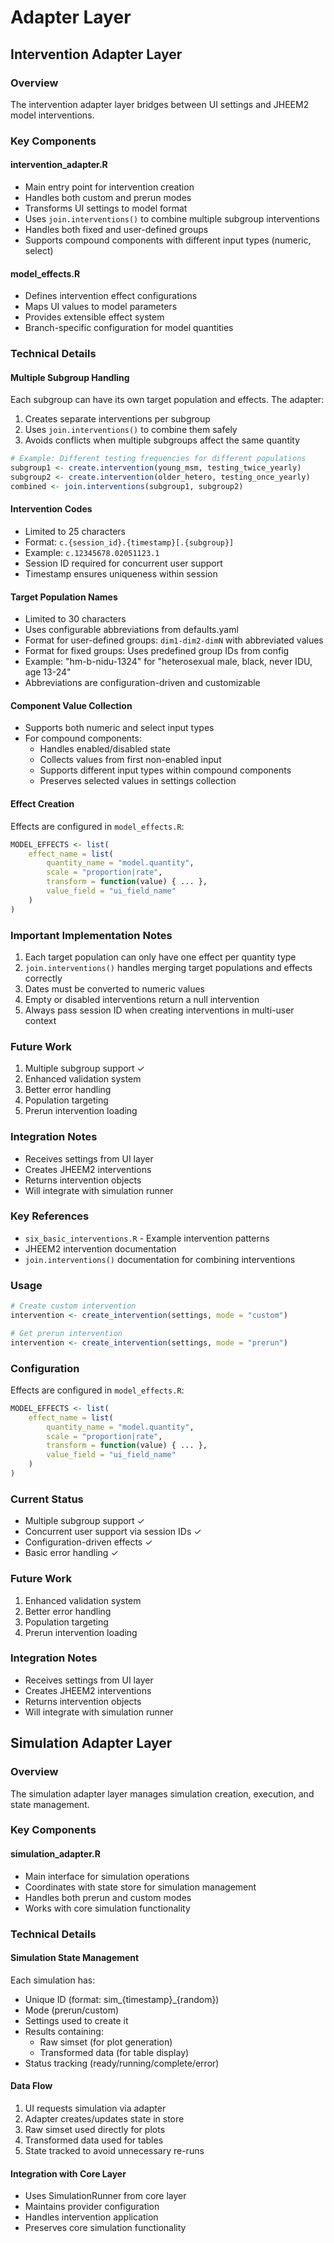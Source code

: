 # Adapter Layer

## Intervention Adapter Layer

### Overview
The intervention adapter layer bridges between UI settings and JHEEM2 model interventions.

### Key Components

#### intervention_adapter.R
- Main entry point for intervention creation
- Handles both custom and prerun modes
- Transforms UI settings to model format
- Uses `join.interventions()` to combine multiple subgroup interventions
- Handles both fixed and user-defined groups
- Supports compound components with different input types (numeric, select)

#### model_effects.R
- Defines intervention effect configurations
- Maps UI values to model parameters
- Provides extensible effect system
- Branch-specific configuration for model quantities

### Technical Details

#### Multiple Subgroup Handling
Each subgroup can have its own target population and effects. The adapter:
1. Creates separate interventions per subgroup
2. Uses `join.interventions()` to combine them safely
3. Avoids conflicts when multiple subgroups affect the same quantity

```r
# Example: Different testing frequencies for different populations
subgroup1 <- create.intervention(young_msm, testing_twice_yearly)
subgroup2 <- create.intervention(older_hetero, testing_once_yearly)
combined <- join.interventions(subgroup1, subgroup2)
```

#### Intervention Codes
- Limited to 25 characters
- Format: `c.{session_id}.{timestamp}[.{subgroup}]`
- Example: `c.12345678.02051123.1`
- Session ID required for concurrent user support
- Timestamp ensures uniqueness within session

#### Target Population Names
- Limited to 30 characters
- Uses configurable abbreviations from defaults.yaml
- Format for user-defined groups: `dim1-dim2-dimN` with abbreviated values
- Format for fixed groups: Uses predefined group IDs from config
- Example: "hm-b-nidu-1324" for "heterosexual male, black, never IDU, age 13-24"
- Abbreviations are configuration-driven and customizable

#### Component Value Collection
- Supports both numeric and select input types
- For compound components:
  - Handles enabled/disabled state
  - Collects values from first non-enabled input
  - Supports different input types within compound components
  - Preserves selected values in settings collection

#### Effect Creation
Effects are configured in `model_effects.R`:
```r
MODEL_EFFECTS <- list(
    effect_name = list(
        quantity_name = "model.quantity",
        scale = "proportion|rate",
        transform = function(value) { ... },
        value_field = "ui_field_name"
    )
)
```

### Important Implementation Notes
1. Each target population can only have one effect per quantity type
2. `join.interventions()` handles merging target populations and effects correctly
3. Dates must be converted to numeric values
4. Empty or disabled interventions return a null intervention
5. Always pass session ID when creating interventions in multi-user context

### Future Work
1. Multiple subgroup support ✓
2. Enhanced validation system
3. Better error handling
4. Population targeting
5. Prerun intervention loading

### Integration Notes
- Receives settings from UI layer
- Creates JHEEM2 interventions
- Returns intervention objects
- Will integrate with simulation runner

### Key References
- `six_basic_interventions.R` - Example intervention patterns
- JHEEM2 intervention documentation
- `join.interventions()` documentation for combining interventions

### Usage

```r
# Create custom intervention
intervention <- create_intervention(settings, mode = "custom")

# Get prerun intervention
intervention <- create_intervention(settings, mode = "prerun")
```

### Configuration
Effects are configured in `model_effects.R`:
```r
MODEL_EFFECTS <- list(
    effect_name = list(
        quantity_name = "model.quantity",
        scale = "proportion|rate",
        transform = function(value) { ... },
        value_field = "ui_field_name"
    )
)
```

### Current Status
- Multiple subgroup support ✓
- Concurrent user support via session IDs ✓
- Configuration-driven effects ✓
- Basic error handling ✓

### Future Work
1. Enhanced validation system
2. Better error handling
3. Population targeting
4. Prerun intervention loading

### Integration Notes
- Receives settings from UI layer
- Creates JHEEM2 interventions
- Returns intervention objects
- Will integrate with simulation runner

## Simulation Adapter Layer

### Overview
The simulation adapter layer manages simulation creation, execution, and state management.

### Key Components

#### simulation_adapter.R
- Main interface for simulation operations
- Coordinates with state store for simulation management
- Handles both prerun and custom modes
- Works with core simulation functionality

### Technical Details

#### Simulation State Management
Each simulation has:
- Unique ID (format: sim_{timestamp}_{random})
- Mode (prerun/custom)
- Settings used to create it
- Results containing:
  - Raw simset (for plot generation)
  - Transformed data (for table display)
- Status tracking (ready/running/complete/error)

#### Data Flow
1. UI requests simulation via adapter
2. Adapter creates/updates state in store
3. Raw simset used directly for plots
4. Transformed data used for tables
5. State tracked to avoid unnecessary re-runs

#### Integration with Core Layer
- Uses SimulationRunner from core layer
- Maintains provider configuration
- Handles intervention application
- Preserves core simulation functionality 